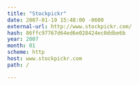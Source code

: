 ```yaml
---
title: "Stockpickr"
date: 2007-01-19 15:48:00 -0600
external-url: http://www.stockpickr.com/
hash: 86ffc97767d64ed6e028424ec0ddbe6b
year: 2007
month: 01
scheme: http
host: www.stockpickr.com
path: /

---
```



